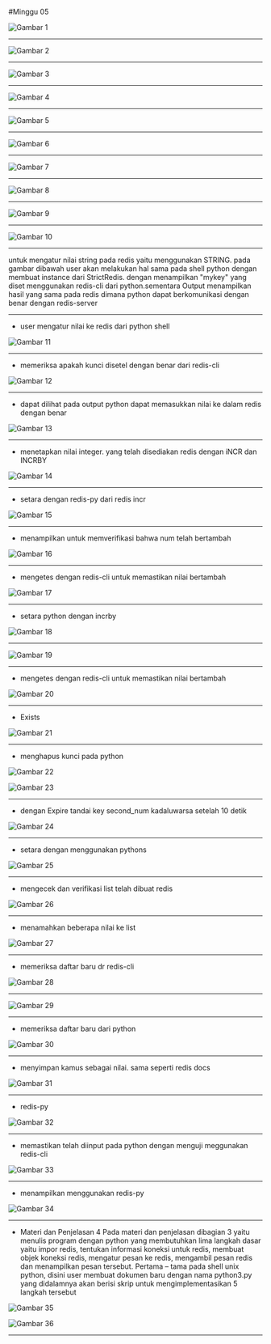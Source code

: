 #Minggu 05

![Gambar 1](gambar-01.png)

---

![Gambar 2](gambar-02.png)

---

![Gambar 3](gambar-03.png)

---

![Gambar 4](gambar-04.png)

---

![Gambar 5](gambar-05.png)

---

![Gambar 6](gambar-06.png)

---

![Gambar 7](gambar-07.png)

---

![Gambar 8](gambar-08.png)

----

![Gambar 9](gambar-09.png)

---

![Gambar 10](gambar-10.png)

----

untuk mengatur nilai string pada redis yaitu menggunakan STRING.
pada gambar dibawah user akan melakukan hal sama pada shell python dengan membuat instance dari StrictRedis. dengan menampilkan "mykey" yang diset menggunakan redis-cli dari python.sementara  Output menampilkan hasil yang sama pada redis dimana python dapat berkomunikasi dengan benar dengan redis-server

----

* user mengatur nilai ke redis dari python shell

![Gambar 11](gambar-11.png)

---

* memeriksa apakah kunci disetel dengan benar dari redis-cli

![Gambar 12](gambar-12.png)

---

* dapat dilihat pada output python dapat memasukkan nilai ke dalam redis dengan benar

![Gambar 13](gambar-13.png)

---

* menetapkan nilai integer. yang telah disediakan redis dengan iNCR dan INCRBY

![Gambar 14](gambar-14.png)

---

* setara dengan redis-py dari redis incr

![Gambar 15](gambar-15.png)

---

* menampilkan untuk memverifikasi bahwa num telah bertambah

![Gambar 16](gambar-16.png)

---

* mengetes dengan redis-cli untuk memastikan nilai bertambah

![Gambar 17](gambar-17.png)

---

* setara python dengan incrby

![Gambar 18](gambar-18.png)

----

![Gambar 19](gambar-19.png)

---

* mengetes dengan redis-cli untuk memastikan nilai bertambah

![Gambar 20](gambar-20.png)

----

* Exists

![Gambar 21](gambar-21.png)

---

* menghapus kunci pada python

![Gambar 22](gambar-22.png)

![Gambar 23](gambar-23.png)

---

* dengan Expire tandai key second_num kadaluwarsa setelah 10 detik

![Gambar 24](gambar-24.png)

---

* setara dengan menggunakan pythons

![Gambar 25](gambar-25.png)

---

* mengecek dan verifikasi list telah dibuat redis

![Gambar 26](gambar-26.png)

---

* menamahkan beberapa nilai ke list

![Gambar 27](gambar-27.png)

---

* memeriksa daftar baru dr redis-cli

![Gambar 28](gambar-28.png)

----


![Gambar 29](gambar-29.png)

---

* memeriksa daftar baru dari python

![Gambar 30](gambar-30.png)

----

* menyimpan kamus sebagai nilai. sama seperti redis docs

![Gambar 31](gambar-31.png)

---

* redis-py

![Gambar 32](gambar-32.png)

---

* memastikan telah diinput pada python dengan menguji meggunakan redis-cli

![Gambar 33](gambar-33.png)

---

* menampilkan menggunakan redis-py

![Gambar 34](gambar-34.png)

---

* Materi dan Penjelasan 4 Pada materi dan penjelasan dibagian 3 yaitu menulis program dengan python yang membutuhkan lima langkah dasar yaitu impor redis, tentukan informasi koneksi untuk redis, membuat objek koneksi redis, mengatur pesan ke redis, mengambil pesan redis dan menampilkan pesan tersebut. Pertama – tama pada shell unix python, disini user membuat dokumen baru dengan nama python3.py yang didalamnya akan berisi skrip untuk mengimplementasikan 5 langkah tersebut

![Gambar 35](gambar-35.png)

![Gambar 36](gambar-36.png)

---


